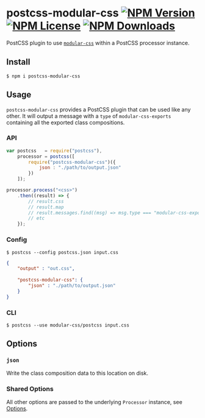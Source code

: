 postcss-modular-css [![NPM Version](https://img.shields.io/npm/v/postcss-modular-css.svg)](https://www.npmjs.com/package/postcss-modular-css) [![NPM License](https://img.shields.io/npm/l/postcss-modular-css.svg)](https://www.npmjs.com/package/postcss-modular-css) [![NPM Downloads](https://img.shields.io/npm/dm/postcss-modular-css.svg)](https://www.npmjs.com/package/postcss-modular-css)
===========

PostCSS plugin to use [`modular-css`](https://github.com/tivac/modular-css) within a PostCSS processor instance.

## Install

`$ npm i postcss-modular-css`

## Usage

`postcss-modular-css` provides a PostCSS plugin that can be used like any other. It will output a message with a `type` of `modular-css-exports` containing all the exported class compositions.

### API

```js
var postcss   = require("postcss"),
    processor = postcss([
        require("postcss-modular-css")({
            json : "./path/to/output.json"
        })
    ]);

processor.process("<css>")
    .then((result) => {
        // result.css
        // result.map
        // result.messages.find((msg) => msg.type === "modular-css-exports")
        // etc
    });
```

### Config

```
$ postcss --config postcss.json input.css
```

```json
{
    "output" : "out.css",
    
    "postcss-modular-css": {
        "json" : "./path/to/output.json"
    }
}

```

### CLI

```
$ postcss --use modular-css/postcss input.css
```

## Options

### `json`

Write the class composition data to this location on disk.

### Shared Options

All other options are passed to the underlying `Processor` instance, see [Options](/docs/api.md#processor-options).
